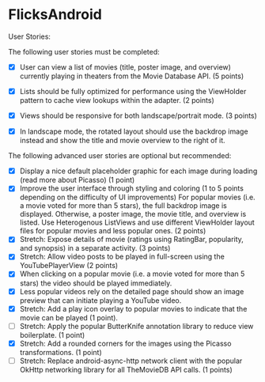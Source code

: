 # FlicksAndroid

User Stories:

The following user stories must be completed:

- [x] User can view a list of movies (title, poster image, and overview) currently playing in theaters from the Movie Database API. (5 points)

- [x] Lists should be fully optimized for performance using the ViewHolder pattern to cache view lookups within the adapter. (2 points)

- [x] Views should be responsive for both landscape/portrait mode. (3 points)

- [x] In landscape mode, the rotated layout should use the backdrop image instead and show the title and movie overview to the right of it.

The following advanced user stories are optional but recommended:

- [x] Display a nice default placeholder graphic for each image during loading (read more about Picasso) (1 point)
- [x] Improve the user interface through styling and coloring (1 to 5 points depending on the difficulty of UI improvements)
      For popular movies (i.e. a movie voted for more than 5 stars), the full backdrop image is displayed. Otherwise, a poster image, the movie title, and overview is listed. Use Heterogenous ListViews and use different ViewHolder layout files for popular movies and less popular ones. (2 points)
- [x] Stretch: Expose details of movie (ratings using RatingBar, popularity, and synopsis) in a separate activity. (3 points)
- [x] Stretch: Allow video posts to be played in full-screen using the YouTubePlayerView (2 points)
- [x] When clicking on a popular movie (i.e. a movie voted for more than 5 stars) the video should be played immediately.
- [x] Less popular videos rely on the detailed page should show an image preview that can initiate playing a YouTube video.
- [x] Stretch: Add a play icon overlay to popular movies to indicate that the movie can be played (1 point).
- [ ] Stretch: Apply the popular ButterKnife annotation library to reduce view boilerplate. (1 point)
- [x] Stretch: Add a rounded corners for the images using the Picasso transformations. (1 point)
- [ ] Stretch: Replace android-async-http network client with the popular OkHttp networking library for all TheMovieDB API calls. (1 points)
